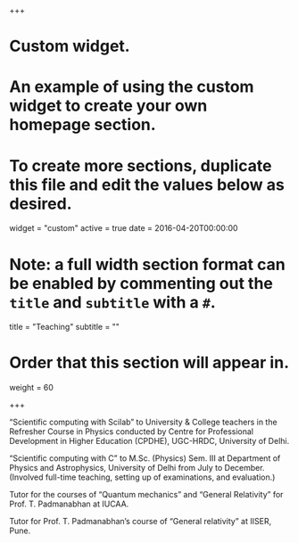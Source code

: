 +++
# Custom widget.
# An example of using the custom widget to create your own homepage section.
# To create more sections, duplicate this file and edit the values below as desired.
widget = "custom"
active = true
date = 2016-04-20T00:00:00

# Note: a full width section format can be enabled by commenting out the `title` and `subtitle` with a `#`.
title = "Teaching"
subtitle = ""

# Order that this section will appear in.
weight = 60

+++

“Scientific computing with Scilab” to University & College teachers
in the Refresher Course in Physics conducted by Centre for Professional Development in Higher Education (CPDHE), UGC-HRDC, University of Delhi.

“Scientific computing with C” to M.Sc. (Physics) Sem. III at Department of Physics and Astrophysics, University of Delhi from July to December. (Involved full-time teaching, setting up of examinations, and evaluation.)

Tutor for the courses of “Quantum mechanics” and “General Relativity” for Prof. T. Padmanabhan at IUCAA.

Tutor for Prof. T. Padmanabhan’s course of “General relativity” at IISER, Pune.
